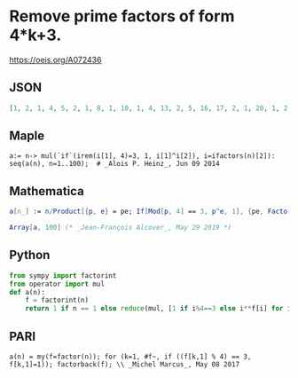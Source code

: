 # Remove prime factors of form 4\*k\+3\.
https://oeis.org/A072436
## JSON
```JSON
[1, 2, 1, 4, 5, 2, 1, 8, 1, 10, 1, 4, 13, 2, 5, 16, 17, 2, 1, 20, 1, 2, 1, 8, 25, 26, 1, 4, 29, 10, 1, 32, 1, 34, 5, 4, 37, 2, 13, 40, 41, 2, 1, 4, 5, 2, 1, 16, 1, 50, 17, 52, 53, 2, 5, 8, 1, 58, 1, 20, 61, 2, 1, 64, 65, 2, 1, 68, 1, 10, 1, 8, 73, 74, 25, 4, 1, 26, 1, 80, 1, 82, 1, 4, 85, 2, 29]
```
## Maple
```Maple
a:= n-> mul(`if`(irem(i[1], 4)=3, 1, i[1]^i[2]), i=ifactors(n)[2]):
seq(a(n), n=1..100);  # _Alois P. Heinz_, Jun 09 2014
```
## Mathematica
```Mathematica
a[n_] := n/Product[{p, e} = pe; If[Mod[p, 4] == 3, p^e, 1], {pe, FactorInteger[n]}];
```
```Mathematica
Array[a, 100] (* _Jean-François Alcover_, May 29 2019 *)
```
## Python
```Python
from sympy import factorint
from operator import mul
def a(n):
    f = factorint(n)
    return 1 if n == 1 else reduce(mul, [1 if i%4==3 else i**f[i] for i in f])# _Indranil Ghosh_, May 08 2017
```
## PARI
```PARI
a(n) = my(f=factor(n)); for (k=1, #f~, if ((f[k,1] % 4) == 3, f[k,1]=1)); factorback(f); \\ _Michel Marcus_, May 08 2017
```
